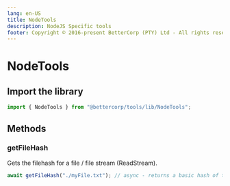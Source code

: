 ```yaml
---
lang: en-US
title: NodeTools
description: NodeJS Specific tools
footer: Copyright © 2016-present BetterCorp (PTY) Ltd - All rights reserved
---
```


# NodeTools

## Import the library

```typescript
import { NodeTools } from "@bettercorp/tools/lib/NodeTools";
```

## Methods

### getFileHash

Gets the filehash for a file / file stream (ReadStream).

```typescript
await getFileHash("./myFile.txt"); // async - returns a basic hash of the input in HEX.
```

